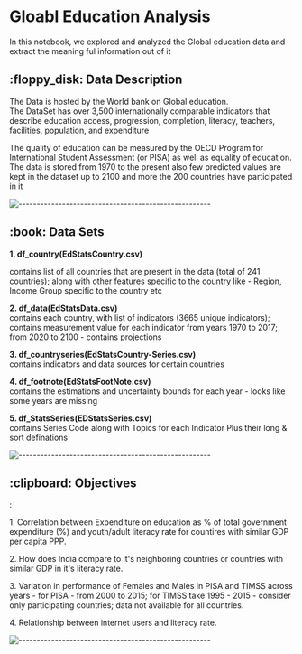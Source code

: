 <h1>Gloabl Education Analysis</h1>



<p>In this notebook, we explored and analyzed the Global education data and extract the meaning ful information out of it </p>

<h2> :floppy_disk: Data Description</h2>
The Data is hosted by the World bank on Global education.</br>
The DataSet has over 3,500 internationally comparable indicators that describe education access, progression, completion, literacy, teachers, facilities, population, and expenditure </br>


The quality of education can be measured by the OECD Program for International Student Assessment (or PISA) as well as equality of education. </br>
The data is stored from 1970 to the present also few predicted values are kept in the dataset up to 2100 and more the 200 countries have participated in it


![-----------------------------------------------------](https://raw.githubusercontent.com/andreasbm/readme/master/assets/lines/rainbow.png)

<h2> :book: Data Sets</h2>
<b> 1. df_country(EdStatsCountry.csv) </b></br>
<p>contains list of all countries that are present in the data (total of 241 countries); along with other features specific to the country like - Region, Income Group specific to the country etc</p>

<p><b>2. df_data(EdStatsData.csv)</b> </br>
contains each country, with list of indicators (3665 unique indicators); contains measurement value for each indicator from years 1970 to 2017; from 2020 to 2100 - contains projections</p>

<p><b>3. df_countryseries(EdStatsCountry-Series.csv)</b></br>
contains indicators and data sources for certain countries</p>

<p><b>4. df_footnote(EdStatsFootNote.csv)</b><br>
 contains the estimations and uncertainty bounds for each year - looks like some years are missing</p>
 
 <p><b>5. df_StatsSeries(EDStatsSeries.csv) </b></br>
 contains Series Code along with Topics for each Indicator Plus their long & sort definations</p>

![-----------------------------------------------------](https://raw.githubusercontent.com/andreasbm/readme/master/assets/lines/rainbow.png)

<h2> :clipboard: Objectives</h2>

<p>:</p>

<p>1. Correlation between Expenditure on education as % of total government expenditure (%) and youth/adult literacy rate for countires with similar GDP per capita PPP.</p>

<p>2. How does India compare to it's neighboring countries or countries with similar GDP in it's literacy rate.</p>

<p>3. Variation in performance of Females and Males in PISA and TIMSS across years - for PISA - from 2000 to 2015; for TIMSS take 1995 - 2015 - consider only participating countries; data not available for all countries.</p>

<p>4. Relationship between internet users and literacy rate.</p>

![-----------------------------------------------------](https://raw.githubusercontent.com/andreasbm/readme/master/assets/lines/rainbow.png)

